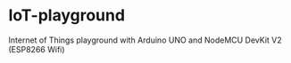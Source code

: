 # IoT-playground
Internet of Things playground with Arduino UNO and NodeMCU DevKit V2 (ESP8266 Wifi)
